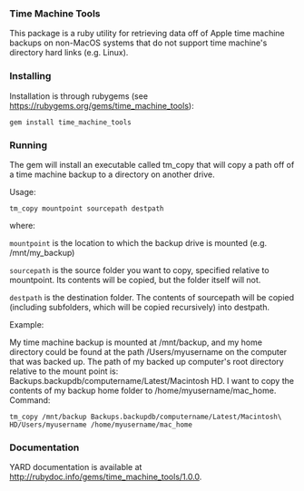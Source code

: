 ### Time Machine Tools ###

This package is a ruby utility for retrieving data off of Apple time machine backups on non-MacOS systems that do not support time machine's directory hard links (e.g. Linux).

### Installing ###

Installation is through rubygems (see https://rubygems.org/gems/time_machine_tools):

`gem install time_machine_tools`

### Running ###

The gem will install an executable called tm\_copy that will copy a path off of a time machine backup to a directory on another drive.

Usage:

`tm_copy mountpoint sourcepath destpath`

where:

`mountpoint` is the location to which the backup drive is mounted (e.g. /mnt/my\_backup)

`sourcepath` is the source folder you want to copy, specified relative to mountpoint.  Its contents will be copied, but the folder itself will not.

`destpath` is the destination folder.  The contents of sourcepath will be copied (including subfolders, which will be copied recursively) into destpath.

Example:

My time machine backup is mounted at /mnt/backup, and my home directory could be found at the path /Users/myusername on the computer that was backed up.  The path of my backed up computer's root directory relative to the mount point is: Backups.backupdb/computername/Latest/Macintosh HD.  I want to copy the contents of my backup home folder to /home/myusername/mac\_home.  Command:

`tm_copy /mnt/backup Backups.backupdb/computername/Latest/Macintosh\ HD/Users/myusername /home/myusername/mac_home`

### Documentation ###

YARD documentation is available at http://rubydoc.info/gems/time_machine_tools/1.0.0.